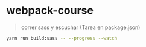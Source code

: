 # webpack-course
> correr sass y escuchar (Tarea en package.json)
```bash
yarn run build:sass -- --progress --watch
```